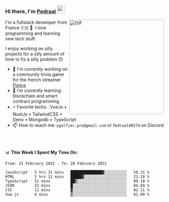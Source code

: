 ### Hi there, I'm <a href="https://pedraal.dev" target="_blank">Pedraal</a> <img src="https://media.giphy.com/media/hvRJCLFzcasrR4ia7z/giphy.gif" width="25px">
<img align="right" alt="GIF" src="https://pedraal.dev/avatar.png" width="300" height="300" />

I'm a fullstack developer from France 🇫🇷 🥖 &nbsp;I love programming and learning new
tech stuff.

I enjoy working on silly projects for a silly amount of time to fix a silly problem 🙃

- 🔭  I'm currently working on a community trivia game for the french streamer <a href="https://twitch.tv/ponce" target="_blank">Ponce</a>
- 🌱 I’m currently learning blockchain and smart contract programming
- ⚡ Favorite techs : VueJs &bull; NuxtJs &bull; TailwindCSS &bull; Deno &bull; Mongodb &bull; TypeScript
- 📫 How to reach me: `pgolfier.pro@gmail.com` or `Pedraal#9274` on Discord

<br>
<br>

📊 **This Week I Spent My Time On:**
<!--START_SECTION:waka-->

```text
From: 21 February 2022 - To: 28 February 2022

JavaScript   5 hrs 31 mins   ██████████████▓░░░░░░░░░░   58.31 %
HTML         2 hrs 11 mins   █████▓░░░░░░░░░░░░░░░░░░░   23.18 %
TypeScript   51 mins         ██▒░░░░░░░░░░░░░░░░░░░░░░   09.10 %
JSON         22 mins         █░░░░░░░░░░░░░░░░░░░░░░░░   04.04 %
CSS          11 mins         ▓░░░░░░░░░░░░░░░░░░░░░░░░   02.11 %
Vue.js       6 mins          ▒░░░░░░░░░░░░░░░░░░░░░░░░   01.09 %
```

<!--END_SECTION:waka-->

